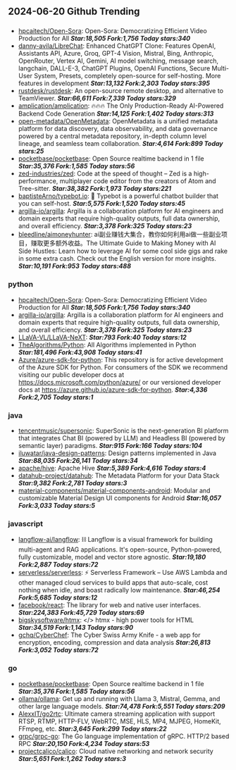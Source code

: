 ## 2024-06-20 Github Trending

### 
* [hpcaitech/Open-Sora](https://github.com/hpcaitech/Open-Sora): Open-Sora: Democratizing Efficient Video Production for All ***Star:18,505 Fork:1,756 Today stars:340***
* [danny-avila/LibreChat](https://github.com/danny-avila/LibreChat): Enhanced ChatGPT Clone: Features OpenAI, Assistants API, Azure, Groq, GPT-4 Vision, Mistral, Bing, Anthropic, OpenRouter, Vertex AI, Gemini, AI model switching, message search, langchain, DALL-E-3, ChatGPT Plugins, OpenAI Functions, Secure Multi-User System, Presets, completely open-source for self-hosting. More features in development ***Star:13,132 Fork:2,303 Today stars:395***
* [rustdesk/rustdesk](https://github.com/rustdesk/rustdesk): An open-source remote desktop, and alternative to TeamViewer. ***Star:66,611 Fork:7,339 Today stars:329***
* [amplication/amplication](https://github.com/amplication/amplication): 🔥🔥🔥 The Only Production-Ready AI-Powered Backend Code Generation ***Star:14,125 Fork:1,402 Today stars:313***
* [open-metadata/OpenMetadata](https://github.com/open-metadata/OpenMetadata): OpenMetadata is a unified metadata platform for data discovery, data observability, and data governance powered by a central metadata repository, in-depth column level lineage, and seamless team collaboration. ***Star:4,614 Fork:899 Today stars:25***
* [pocketbase/pocketbase](https://github.com/pocketbase/pocketbase): Open Source realtime backend in 1 file ***Star:35,376 Fork:1,585 Today stars:56***
* [zed-industries/zed](https://github.com/zed-industries/zed): Code at the speed of thought – Zed is a high-performance, multiplayer code editor from the creators of Atom and Tree-sitter. ***Star:38,382 Fork:1,973 Today stars:221***
* [baptisteArno/typebot.io](https://github.com/baptisteArno/typebot.io): 💬 Typebot is a powerful chatbot builder that you can self-host. ***Star:5,575 Fork:1,520 Today stars:45***
* [argilla-io/argilla](https://github.com/argilla-io/argilla): Argilla is a collaboration platform for AI engineers and domain experts that require high-quality outputs, full data ownership, and overall efficiency. ***Star:3,378 Fork:325 Today stars:23***
* [bleedline/aimoneyhunter](https://github.com/bleedline/aimoneyhunter): ai副业赚钱大集合，教你如何利用ai做一些副业项目，赚取更多额外收益。The Ultimate Guide to Making Money with AI Side Hustles: Learn how to leverage AI for some cool side gigs and rake in some extra cash. Check out the English version for more insights. ***Star:10,191 Fork:953 Today stars:488***

### python
* [hpcaitech/Open-Sora](https://github.com/hpcaitech/Open-Sora): Open-Sora: Democratizing Efficient Video Production for All ***Star:18,505 Fork:1,756 Today stars:340***
* [argilla-io/argilla](https://github.com/argilla-io/argilla): Argilla is a collaboration platform for AI engineers and domain experts that require high-quality outputs, full data ownership, and overall efficiency. ***Star:3,378 Fork:325 Today stars:23***
* [LLaVA-VL/LLaVA-NeXT](https://github.com/LLaVA-VL/LLaVA-NeXT):  ***Star:793 Fork:40 Today stars:12***
* [TheAlgorithms/Python](https://github.com/TheAlgorithms/Python): All Algorithms implemented in Python ***Star:181,496 Fork:43,908 Today stars:41***
* [Azure/azure-sdk-for-python](https://github.com/Azure/azure-sdk-for-python): This repository is for active development of the Azure SDK for Python. For consumers of the SDK we recommend visiting our public developer docs at https://docs.microsoft.com/python/azure/ or our versioned developer docs at https://azure.github.io/azure-sdk-for-python. ***Star:4,336 Fork:2,705 Today stars:1***

### java
* [tencentmusic/supersonic](https://github.com/tencentmusic/supersonic): SuperSonic is the next-generation BI platform that integrates Chat BI (powered by LLM) and Headless BI (powered by semantic layer) paradigms. ***Star:915 Fork:166 Today stars:104***
* [iluwatar/java-design-patterns](https://github.com/iluwatar/java-design-patterns): Design patterns implemented in Java ***Star:88,035 Fork:26,141 Today stars:34***
* [apache/hive](https://github.com/apache/hive): Apache Hive ***Star:5,389 Fork:4,616 Today stars:4***
* [datahub-project/datahub](https://github.com/datahub-project/datahub): The Metadata Platform for your Data Stack ***Star:9,382 Fork:2,781 Today stars:3***
* [material-components/material-components-android](https://github.com/material-components/material-components-android): Modular and customizable Material Design UI components for Android ***Star:16,057 Fork:3,033 Today stars:5***

### javascript
* [langflow-ai/langflow](https://github.com/langflow-ai/langflow): ⛓️ Langflow is a visual framework for building multi-agent and RAG applications. It's open-source, Python-powered, fully customizable, model and vector store agnostic. ***Star:19,180 Fork:2,887 Today stars:72***
* [serverless/serverless](https://github.com/serverless/serverless): ⚡ Serverless Framework – Use AWS Lambda and other managed cloud services to build apps that auto-scale, cost nothing when idle, and boast radically low maintenance. ***Star:46,254 Fork:5,685 Today stars:12***
* [facebook/react](https://github.com/facebook/react): The library for web and native user interfaces. ***Star:224,383 Fork:45,729 Today stars:69***
* [bigskysoftware/htmx](https://github.com/bigskysoftware/htmx): </> htmx - high power tools for HTML ***Star:34,519 Fork:1,143 Today stars:90***
* [gchq/CyberChef](https://github.com/gchq/CyberChef): The Cyber Swiss Army Knife - a web app for encryption, encoding, compression and data analysis ***Star:26,813 Fork:3,052 Today stars:72***

### go
* [pocketbase/pocketbase](https://github.com/pocketbase/pocketbase): Open Source realtime backend in 1 file ***Star:35,376 Fork:1,585 Today stars:56***
* [ollama/ollama](https://github.com/ollama/ollama): Get up and running with Llama 3, Mistral, Gemma, and other large language models. ***Star:74,478 Fork:5,551 Today stars:209***
* [AlexxIT/go2rtc](https://github.com/AlexxIT/go2rtc): Ultimate camera streaming application with support RTSP, RTMP, HTTP-FLV, WebRTC, MSE, HLS, MP4, MJPEG, HomeKit, FFmpeg, etc. ***Star:3,645 Fork:299 Today stars:22***
* [grpc/grpc-go](https://github.com/grpc/grpc-go): The Go language implementation of gRPC. HTTP/2 based RPC ***Star:20,150 Fork:4,234 Today stars:53***
* [projectcalico/calico](https://github.com/projectcalico/calico): Cloud native networking and network security ***Star:5,651 Fork:1,262 Today stars:3***
